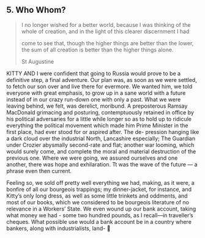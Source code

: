 
## 5. Who Whom?

> I no longer wished for a better world, because I was thinking of the
> whole of creation, and in the light of this clearer discernment I had
> 
> come to see that, though the higher things are better than the lower,
> the sum of all creation is better than the higher things alone.
> 
> St Augustine

KITTY AND I were confident that going to Russia would prove to be a
definitive step, a final adventure. Our plan was, as soon as we were settled,
to fetch our son over and live there for evermore. We wanted him, we
told everyone with great emphasis, to grow up in a sane world with a
future instead of in our crazy run-down one with only a past. What we
were leaving behind, we felt, was derelict, moribund. A preposterous
Ramsay MacDonald grimacing and posturing, contemptuously retained
in office by his political adversaries for a little while longer so as to hold
up to ridicule everything the political movement which made him Prime
Minister in the first place, had ever stood for or aspired after. The de-
pression hanging like a dark cloud over the industrial North, Lancashire
especially; The Guardian under Crozier abysmally second-rate and flat;
another war looming, which would surely come, and complete the moral
and material destruction of the previous one. Where we were going, we
assured ourselves and one another, there was hope and exhilaration.
Tt was the wave of the future — a phrase even then current.

Feeling so, we sold off pretty well everything we had, making, as it
were, a bonfire of all our bourgeois trappings; my dinner-jacket, for
instance, and Kitty’s only long dress, as well as some little trinkets and
oddments, and most of our books, which we considered to be bourgeois
literature of no relevance in a Workers’ State. We even wound up our
bank account, taking what money we had - some two hundred pounds,
as I recall—in traveller’s cheques. What possible use would a bank
account be in a country where bankers, along with industrialists, land-
